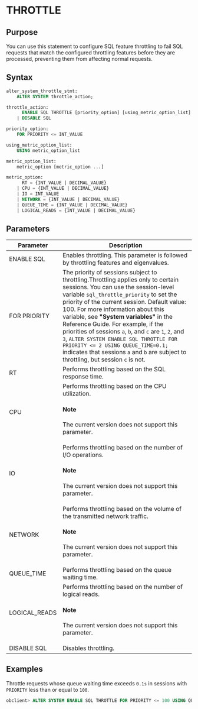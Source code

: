# THROTTLE

## Purpose

You can use this statement to configure SQL feature throttling to fail SQL requests that match the configured throttling features before they are processed, preventing them from affecting normal requests.

## Syntax

```sql
alter_system_throttle_stmt:
    ALTER SYSTEM throttle_action;

throttle_action:
      ENABLE SQL THROTTLE [priority_option] [using_metric_option_list]
    | DISABLE SQL

priority_option:
    FOR PRIORITY <= INT_VALUE

using_metric_option_list:
    USING metric_option_list

metric_option_list:
    metric_option [metric_option ...]

metric_option:
      RT = {INT_VALUE | DECIMAL_VALUE}
    | CPU = {INT_VALUE | DECIMAL_VALUE}
    | IO = INT_VALUE
    | NETWORK = {INT_VALUE | DECIMAL_VALUE}
    | QUEUE_TIME = {INT_VALUE | DECIMAL_VALUE}
    | LOGICAL_READS = {INT_VALUE | DECIMAL_VALUE}
```

## Parameters

| **Parameter** | **Description** |
|---------------|------------------------|
| ENABLE SQL | Enables throttling. This parameter is followed by throttling features and eigenvalues.  |
| FOR PRIORITY | The priority of sessions subject to throttling.Throttling applies only to certain sessions. You can use the session-level variable `sql_throttle_priority` to set the priority of the current session. Default value: 100. For more information about this variable, see **"System variables"** in the Reference Guide. For example, if the priorities of sessions `a`, `b`, and `c` are `1`, `2`, and `3`, `ALTER SYSTEM ENABLE SQL THROTTLE FOR PRIORITY <= 2 USING QUEUE_TIME=0.1;` indicates that sessions `a` and `b` are subject to throttling, but session `c` is not.  |
| RT | Performs throttling based on the SQL response time.  |
| CPU | Performs throttling based on the CPU utilization.  <main id="notice" type='explain'><h4>Note</h4><p> The current version does not support this parameter. </p></main> |
| IO | Performs throttling based on the number of I/O operations. <main id="notice" type='explain'><h4>Note</h4><p> The current version does not support this parameter. </p></main> |
| NETWORK | Performs throttling based on the volume of the transmitted network traffic.  <main id="notice" type='explain'><h4>Note</h4><p> The current version does not support this parameter. </p></main> |
| QUEUE_TIME | Performs throttling based on the queue waiting time.  |
| LOGICAL_READS | Performs throttling based on the number of logical reads. <main id="notice" type='explain'><h4>Note</h4><p> The current version does not support this parameter. </p></main> |
| DISABLE SQL | Disables throttling.  |

## Examples

Throttle requests whose queue waiting time exceeds `0.1s` in sessions with `PRIORITY` less than or equal to `100`.

```sql
obclient> ALTER SYSTEM ENABLE SQL THROTTLE FOR PRIORITY <= 100 USING QUEUE_TIME=0.1;
```
